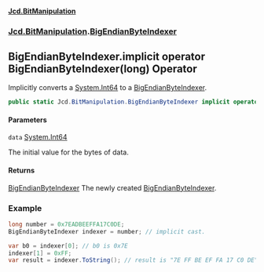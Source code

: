 #### [Jcd.BitManipulation](index 'index')
### [Jcd.BitManipulation](Jcd.BitManipulation 'Jcd.BitManipulation').[BigEndianByteIndexer](Jcd.BitManipulation.BigEndianByteIndexer 'Jcd.BitManipulation.BigEndianByteIndexer')

## BigEndianByteIndexer.implicit operator BigEndianByteIndexer(long) Operator

Implicitly converts a [System.Int64](https://docs.microsoft.com/en-us/dotnet/api/System.Int64 'System.Int64') to a [BigEndianByteIndexer](Jcd.BitManipulation.BigEndianByteIndexer 'Jcd.BitManipulation.BigEndianByteIndexer').

```csharp
public static Jcd.BitManipulation.BigEndianByteIndexer implicit operator BigEndianByteIndexer(long data);
```
#### Parameters

<a name='Jcd.BitManipulation.BigEndianByteIndexer.op_ImplicitJcd.BitManipulation.BigEndianByteIndexer(long).data'></a>

`data` [System.Int64](https://docs.microsoft.com/en-us/dotnet/api/System.Int64 'System.Int64')

The initial value for the bytes of data.

#### Returns
[BigEndianByteIndexer](Jcd.BitManipulation.BigEndianByteIndexer 'Jcd.BitManipulation.BigEndianByteIndexer')
The newly created [BigEndianByteIndexer](Jcd.BitManipulation.BigEndianByteIndexer 'Jcd.BitManipulation.BigEndianByteIndexer').

### Example

```csharp
long number = 0x7EADBEEFFA17C0DE;
BigEndianByteIndexer indexer = number; // implicit cast.

var b0 = indexer[0]; // b0 is 0x7E
indexer[1] = 0xFF;
var result = indexer.ToString(); // result is "7E FF BE EF FA 17 C0 DE"
```